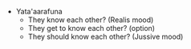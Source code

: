 - Yata'aarafuna
    - They know each other? (Realis mood)
    - They get to know each other? (option)
    - They should know each other? (Jussive mood)
